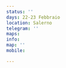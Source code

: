```yaml
---
status: ''
days: 22-23 Febbraio
location: Salerno
telegram: ''
maps: 
info: 
map: ''
mobile: 

---
```


